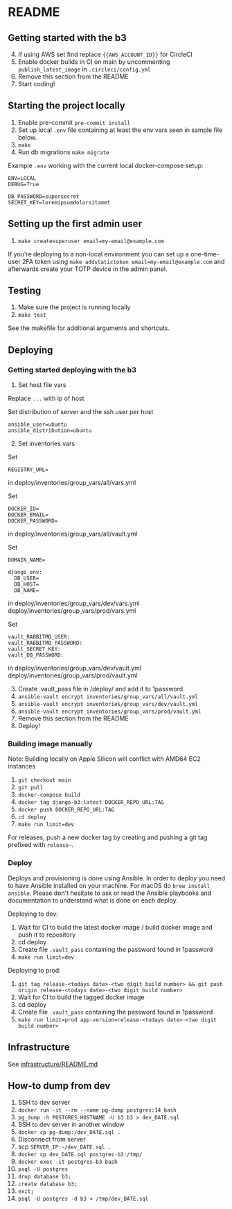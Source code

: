 # README

## Getting started with the b3

4. If using AWS set find replace `{{AWS_ACCOUNT_ID}}` for CircleCI
5. Enable docker builds in CI on main by uncommenting `publish_latest_image` in `.circleci/config.yml`
6. Remove this section from the README
7. Start coding!

## Starting the project locally

1. Enable pre-commit `pre-commit install`
2. Set up local `.env` file containing at least the env vars seen in sample file below.
3. `make`
4. Run db migrations `make migrate`

Example `.env` working with the current local docker-compose setup:

```
ENV=LOCAL
DEBUG=True

DB_PASSWORD=supersecret
SECRET_KEY=loremipsumdolorsitamet
```

## Setting up the first admin user

1. `make createsuperuser email=my-email@example.com`

If you're deploying to a non-local environment you can set up a one-time-user 2FA token using `make addstatictoken email=my-email@example.com` and afterwards create your TOTP device in the admin panel.

## Testing

1. Make sure the project is running locally
2. `make test`

See the makefile for additional arguments and shortcuts.

## Deploying

### Getting started deploying with the b3

1. Set host file vars

Replace `...` with ip of host

Set distribution of server and the ssh user per host
```
ansible_user=ubuntu
ansible_distribution=ubuntu
```

2. Set inventories vars

Set
```
REGISTRY_URL=
```
in
deploy/inventories/group_vars/all/vars.yml

Set
```
DOCKER_ID=
DOCKER_EMAIL=
DOCKER_PASSWORD=
```
in
deploy/inventories/group_vars/all/vault.yml

Set
```
DOMAIN_NAME=

django_env: 
  DB_USER=
  DB_HOST=
  DB_NAME=
```
in
deploy/inventories/group_vars/dev/vars.yml
deploy/inventories/group_vars/prod/vars.yml

Set
```
vault_RABBITMQ_USER: 
vault_RABBITMQ_PASSWORD: 
vault_SECRET_KEY: 
vault_DB_PASSWORD: 
```
in
deploy/inventories/group_vars/dev/vault.yml
deploy/inventories/group_vars/prod/vault.yml

3. Create .vault_pass file in /deploy/ and add it to 1password
4. `ansible-vault encrypt inventories/group_vars/all/vault.yml`
5. `ansible-vault encrypt inventories/group_vars/dev/vault.yml`
6. `ansible-vault encrypt inventories/group_vars/prod/vault.yml`
7. Remove this section from the README
8. Deploy!

### Building image manually

Note: Building locally on Apple Silicon will conflict with AMD64 EC2 instances

1. `git checkout main`
2. `git pull`
3. `docker-compose build`
4. `docker tag django-b3:latest DOCKER_REPO_URL:TAG`
5. `docker push DOCKER_REPO_URL:TAG`
6. `cd deploy`
7. `make run limit=dev`

For releases, push a new docker tag by creating and pushing a git tag prefixed with `release-`.

### Deploy

Deploys and provisioning is done using Ansible. In order to deploy you need to have Ansible installed on your machine. For macOS do `brew install ansible`. Please don't hesitate to ask or read the Ansible playbooks and documentation to understand what is done on each deploy.

Deploying to dev:

1. Wait for CI to build the latest docker image / build docker image and push it to repository
2. cd deploy
3. Create file `.vault_pass` containing the password found in 1password
4. `make run limit=dev`

Deploying to prod:

1. `git tag release-<todays date>-<two digit build number> && git push origin release-<todays date>-<two digit build number>`
2. Wait for CI to build the tagged docker image
3. cd deploy
4. Create file `.vault_pass` containing the password found in 1password
5. `make run limit=prod app-version=release-<todays date>-<two digit build number>`


## Infrastructure

See [infrastructure/README.md](infrastructure/README.md)


## How-to dump from dev

1. SSH to dev server
2. `docker run -it --rm --name pg-dump postgres:14 bash`
3. `pg_dump -h POSTGRES_HOSTNAME -U b3 b3 > dev_DATE.sql`
4. SSH to dev server in another window
5. `docker cp pg-dump:/dev_DATE.sql .`
6. Disconnect from server
7. scp `SERVER_IP:~/dev_DATE.sql .`
8. `docker cp dev_DATE.sql postgres-b3:/tmp/`
9. `docker exec -it postgres-b3 bash`
10. `psql -U postgres`
11. `drop database b3;`
12. `create database b3;`
13. `exit;`
14. `psql -U postgres -d b3 < /tmp/dev_DATE.sql`
